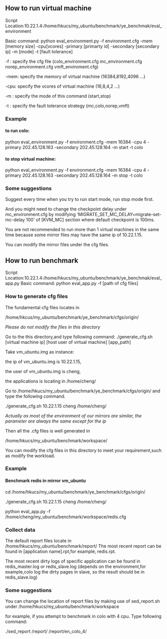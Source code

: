## How to run virtual machine 
Script Location:10.22.1.4:/home/hkucs/my_ubuntu/benchmark/ye_benchmak/eval_environment

Basic command: 
python eval_environment.py -f environment.cfg -mem [memory size] -cpu[vcores] -primary [primarty id] -secondary [secondary ip] -m [mode] -t [fault tolerance]

-f  : specify the cfg file (colo_environment.cfg mc_environment.cfg norep_environment.cfg vmft_enviroment.cfg)

-mem: specify the memory of virtual machine (16384,8192,4096 ...)

-cpu: specify the vcores of virtual machine (16,8,4,2 ...)

-m  : specify the mode of this command (start,stop)

-t  : specify the fault tolerance strategy (mc,colo,norep,vmft)

### Example

#### to run colo:
python eval_environment.py -f environment.cfg -mem 16384 -cpu 4 -primary 202.45.128.163 -secondary 202.45.128.164 -m start -t colo

#### to stop virtual machine:
python eval_environment.py -f environment.cfg -mem 16384 -cpu 4 -primary 202.45.128.163 -secondary 202.45.128.164 -m stop -t colo

### Some suggestions
Suggest every time when you try to run start mode, run stop mode first.

And you might need to change the checkpoint delay under mc_environment.cfg by modifying 'MIGRATE_SET_MC_DELAY=migrate-set-mc-delay 100' of [KVM_MC] section where default checkpoint is 100ms.

You are not recommended to run more than 1 virtual machines in the same time because some mirror files may have the same ip of 10.22.1.15.

You can modify the mirror files under the cfg files.

## How to run benchmark
Script Location:10.22.1.4:/home/hkucs/my_ubuntu/benchmark/ye_benchmak/eval_app.py
Basic command:
python eval_app.py -f [path of cfg files]

### How to generate cfg files
The fundamental cfg files locates in 

/home/hkcus/my_ubuntu/benchmark/ye_benchmark/cfgs/origin/
 
*Please do not modify the files in this directory*

Go to the this directory,and type following command:
./generate_cfg.sh [virtual machine ip] [host user of virtual machine] [app_path]

Take vm_ubuntu.img as instance:

the ip of vm_ubuntu.img is 10.22.1.15,

the user of vm_ubuntu.img is cheng,

the applications is locating in /home/cheng/

Go to /home/hkucs/my_ubuntu/benchmark/ye_benchmark/cfgs/origin/ and type the following command.

./generate_cfg.sh 10.22.1.15 cheng /home/cheng/

*Actually as most of the environment of our mirrors are similar, the parameter are always the same except for the ip*

Then all the .cfg files is well generated in 

/home/hkucs/my_ubuntu/benchmark/workspace/

You can modify the cfg files in this directory to meet your requirement,such as modify the workload.

### Example
#### Benchmark redis in mirror vm_ubuntu
cd /home/hkucs/my_ubuntu/benchmark/ye_benchmark/cfgs/origin/

./generate_cfg.sh 10.22.1.15 cheng /home/cheng/

python eval_app.py -f /home/cheng/my_ubuntu/benchmark/workspace/redis.cfg

### Collect data
The default report files locate in /home/hkucs/my_ubuntu/benchmark/report/
The most recent report can be found in [application name].rpt,for example, redis.rpt.

The most recent dirty logs of specific application can be found in redis_master.log or redis_slave.log (depends on the environment,for example,colo log the dirty pages in slave, so the result should be in redis_slave.log)

### Some suggestions
You can change the location of report files by making use of sed_report.sh under /home/hkucs/my_ubuntu/benchmark/workspace

for example, if you attempt to benchmark in colo with 4 cpu. Type following command:

./sed_report /report/ /report/en_colo_4/
```
